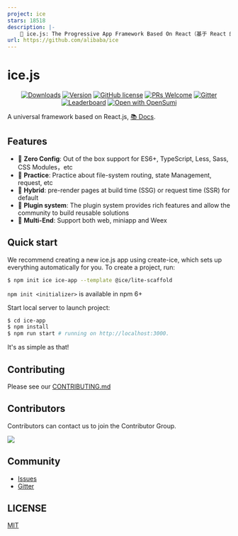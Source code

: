```yaml
---
project: ice
stars: 18518
description: |-
    🚀 ice.js: The Progressive App Framework Based On React（基于 React 的渐进式应用框架）
url: https://github.com/alibaba/ice
---
```


# ice.js

<p align="center">
  <a href="https://www.npmjs.com/package/ice.js"><img src="https://badgen.net/npm/dm/ice.js" alt="Downloads"></a>
  <a href="https://www.npmjs.com/package/@ice/app"><img src="https://badgen.net/npm/v/@ice/app" alt="Version"></a>
  <a href="/LICENSE"><img src="https://img.shields.io/badge/license-MIT-blue.svg" alt="GitHub license" /></a>
  <a href="https://github.com/alibaba/ice/pulls"><img src="https://img.shields.io/badge/PRs-welcome-brightgreen.svg" alt="PRs Welcome" /></a>
  <a href="https://gitter.im/alibaba/ice"><img src="https://badges.gitter.im/alibaba/ice.svg" alt="Gitter" /></a>
  <a href="https://opensource.alibaba.com/contribution_leaderboard/details?projectValue=ice"><img src="https://img.shields.io/badge/ICE-Check%20Your%20Contribution-orange" alt="Leaderboard" /></a>
  <a href="https://opensumi.run/ide/alibaba/ice"><img src="https://custom-icon-badges.demolab.com/badge/opensumi-run-blue.svg?logo=opensumi" alt="Open with OpenSumi" /></a>
</p>

A universal framework based on React.js, [📚 Docs](https://ice.work/).

## Features

- 🐒 **Zero Config**: Out of the box support for ES6+, TypeScript, Less, Sass, CSS Modules，etc
- 🐯 **Practice**: Practice about file-system routing, state Management, request, etc
- 🦁 **Hybrid**: pre-render pages at build time (SSG) or request time (SSR) for default
- 🐌 **Plugin system**: The plugin system provides rich features and allow the community to build reusable solutions
- 🐂 **Multi-End**: Support both web, miniapp and Weex

## Quick start

We recommend creating a new ice.js app using create-ice, which sets up everything automatically for you. To create a project, run:

```bash
$ npm init ice ice-app --template @ice/lite-scaffold
```

`npm init <initializer>` is available in npm 6+

Start local server to launch project:

```bash
$ cd ice-app
$ npm install
$ npm run start # running on http://localhost:3000.
```

It's as simple as that!

## Contributing

Please see our [CONTRIBUTING.md](/.github/CONTRIBUTING.md)

## Contributors

Contributors can contact us to join the Contributor Group.

 <a href="https://github.com/alibaba/ice/graphs/contributors"><img src="https://alibaba.github.io/ice/ice.png" /></a>

## Community

- [Issues](https://github.com/alibaba/ice/issues)
- [Gitter](https://gitter.im/alibaba/ice)

## LICENSE

[MIT](https://github.com/alibaba/ice/blob/master/LICENSE)

